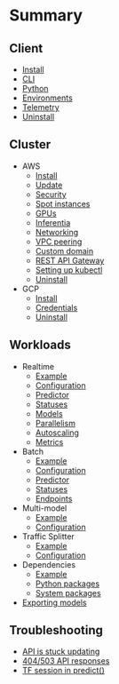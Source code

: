 # Summary

## Client

* [Install](client/install.md)
* [CLI](client/cli.md)
* [Python](client/python.md)
* [Environments](client/environments.md)
* [Telemetry](client/telemetry.md)
* [Uninstall](client/uninstall.md)

## Cluster

* AWS
  * [Install](cluster/aws/install.md)
  * [Update](cluster/aws/update.md)
  * [Security](cluster/aws/security.md)
  * [Spot instances](cluster/aws/spot.md)
  * [GPUs](cluster/aws/gpu.md)
  * [Inferentia](cluster/aws/inferentia.md)
  * [Networking](cluster/aws/networking.md)
  * [VPC peering](cluster/aws/vpc-peering.md)
  * [Custom domain](cluster/aws/custom-domain.md)
  * [REST API Gateway](cluster/aws/rest-api-gateway.md)
  * [Setting up kubectl](cluster/aws/kubectl.md)
  * [Uninstall](cluster/aws/uninstall.md)
* GCP
  * [Install](cluster/gcp/install.md)
  * [Credentials](cluster/gcp/credentials.md)
  * [Uninstall](cluster/gcp/uninstall.md)

## Workloads

* Realtime
  * [Example](workloads/realtime/example.md)
  * [Configuration](workloads/realtime/configuration.md)
  * [Predictor](workloads/realtime/predictors.md)
  * [Statuses](workloads/realtime/statuses.md)
  * [Models](workloads/realtime/models.md)
  * [Parallelism](workloads/realtime/parallelism.md)
  * [Autoscaling](workloads/realtime/autoscaling.md)
  * [Metrics](workloads/realtime/metrics.md)
* Batch
  * [Example](workloads/batch/example.md)
  * [Configuration](workloads/batch/configuration.md)
  * [Predictor](workloads/batch/predictors.md)
  * [Statuses](workloads/batch/statuses.md)
  * [Endpoints](workloads/batch/endpoints.md)
* Multi-model
  * [Example](workloads/multi-model/example.md)
  * [Configuration](workloads/multi-model/configuration.md)
* Traffic Splitter
  * [Example](workloads/traffic-splitter/example.md)
  * [Configuration](workloads/traffic-splitter/configuration.md)
* Dependencies
  * [Example](workloads/dependencies/example.md)
  * [Python packages](workloads/dependencies/python-packages.md)
  * [System packages](workloads/dependencies/system-packages.md)
* [Exporting models](workloads/exporting.md)

## Troubleshooting

* [API is stuck updating](troubleshooting/stuck-updating.md)
* [404/503 API responses](troubleshooting/api-request-errors.md)
* [TF session in predict()](troubleshooting/tf-session-in-predict.md)
